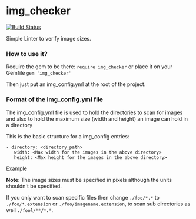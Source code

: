# img_checker

[![Build Status](https://travis-ci.org/Abhi2424shek/img_checker.svg)](https://travis-ci.org/Abhi2424shek/img_checker)

Simple Linter to verify image sizes.

### How to use it?
Require the gem to be there:
`require img_checker`
or place it on your Gemfile
`gem 'img_checker'`

Then just put an img_config.yml at the root of the project.

### Format of the img_config.yml file
The img_config.yml file is used to hold the directories to scan for images
and also to hold the maximum size (width and height) an image can hold in a directory

This is the basic structure for a img_config entries:
```
- directory: <directory_path>
   width: <Max width for the images in the above directory>
   height: <Max height for the images in the above directory>
```

[Example](https://github.com/Abhi2424shek/ImageSizeLinter/blob/master/lib/img_config.yml)

**Note**: The image sizes must be specified in pixels although the units shouldn't be specified.

If you only want to scan specific files then change `./foo/*.*` to `./foo/*.extension` or
`./foo/imagename.extension`, to scan sub directories as well `./fool/**/*.*`.
